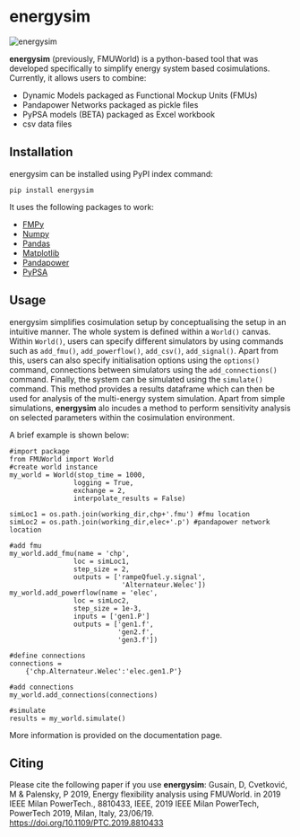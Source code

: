 # energysim

![energysim](https://i.imgur.com/9Z73YNM.png)

**energysim** (previously, FMUWorld) is a python-based tool that was developed specifically to simplify energy system based cosimulations. Currently, it allows users to combine:

  - Dynamic Models packaged as Functional Mockup Units (FMUs)
  - Pandapower Networks packaged as pickle files
  - PyPSA models (BETA) packaged as Excel workbook
  - csv data files

## Installation
energysim can be installed using PyPI index command:
```
pip install energysim
```

It uses the following packages to work:
  - [FMPy](https://github.com/CATIA-Systems/FMPy)
  - [Numpy](https://pypi.org/project/numpy/)
  - [Pandas](https://pypi.org/project/pandas/)
  - [Matplotlib](https://pypi.org/project/matplotlib/)
  - [Pandapower](https://pypi.org/project/pandapower/)
  - [PyPSA](https://pypi.org/project/pypsa/)

## Usage
energysim simplifies cosimulation setup by conceptualising the setup in an intuitive manner. The whole system is defined within a `World()` canvas. Within `World()`, users can specify different simulators by using commands such as `add_fmu()`, `add_powerflow()`, `add_csv()`, `add_signal()`. Apart from this, users can also specify initialisation options using the `options()` command, connections between simulators using the `add_connections()` command. Finally, the system can be simulated using the `simulate()` command. This method provides a results dataframe which can then be used for analysis of the multi-energy system simulation. Apart from simple simulations, **energysim** alo incudes a method to perform sensitivity analysis on selected parameters within the cosimulation environment.

A brief example is shown below:

```
#import package
from FMUWorld import World
#create world instance
my_world = World(stop_time = 1000, 
                logging = True, 
                exchange = 2,
                interpolate_results = False)

simLoc1 = os.path.join(working_dir,chp+'.fmu') #fmu location
simLoc2 = os.path.join(working_dir,elec+'.p') #pandapower network location

#add fmu
my_world.add_fmu(name = 'chp', 
                loc = simLoc1, 
                step_size = 2, 
                outputs = ['rampeQfuel.y.signal',
                            'Alternateur.Welec'])
my_world.add_powerflow(name = 'elec', 
                loc = simLoc2, 
                step_size = 1e-3, 
                inputs = ['gen1.P']
                outputs = ['gen1.f',
                           'gen2.f',
                           'gen3.f'])

#define connections
connections = 
    {'chp.Alternateur.Welec':'elec.gen1.P'}

#add connections
my_world.add_connections(connections)

#simulate
results = my_world.simulate()
```

More information is provided on the documentation page.

## Citing
Please cite the following paper if you use **energysim**:
Gusain, D, Cvetković, M & Palensky, P 2019, Energy flexibility analysis using FMUWorld. in 2019 IEEE Milan PowerTech., 8810433, IEEE, 2019 IEEE Milan PowerTech, PowerTech 2019, Milan, Italy, 23/06/19. https://doi.org/10.1109/PTC.2019.8810433

